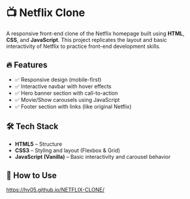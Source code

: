 # 📺 Netflix Clone

A responsive front-end clone of the Netflix homepage built using **HTML**, **CSS**, and **JavaScript**. This project replicates the layout and basic interactivity of Netflix to practice front-end development skills.

## 🔥 Features

- ✅ Responsive design (mobile-first)
- ✅ Interactive navbar with hover effects
- ✅ Hero banner section with call-to-action
- ✅ Movie/Show carousels using JavaScript
- ✅ Footer section with links (like original Netflix)

## 🛠️ Tech Stack

- **HTML5** – Structure
- **CSS3** – Styling and layout (Flexbox & Grid)
- **JavaScript (Vanilla)** – Basic interactivity and carousel behavior

## 🚀 How to Use

https://hv05.github.io/NETFLIX-CLONE/
